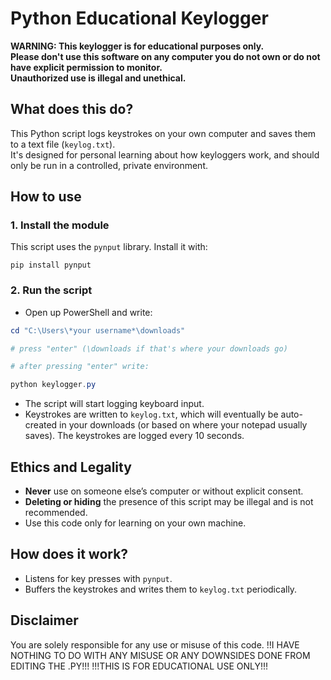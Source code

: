 # Python Educational Keylogger

**WARNING: This keylogger is for educational purposes only.  
Please don't use this software on any computer you do not own or do not have explicit permission to monitor.  
Unauthorized use is illegal and unethical.**

## What does this do?

This Python script logs keystrokes on your own computer and saves them to a text file (`keylog.txt`).  
It's designed for personal learning about how keyloggers work, and should only be run in a controlled, private environment.

## How to use

### 1. Install the module

This script uses the `pynput` library. Install it with:

```
pip install pynput
```

### 2. Run the script
- Open up PowerShell and write:
```powershell
cd "C:\Users\*your username*\downloads" 

# press "enter" (\downloads if that's where your downloads go)

# after pressing "enter" write:

python keylogger.py
```

- The script will start logging keyboard input.
- Keystrokes are written to `keylog.txt`, which will eventually be auto-created in your downloads (or based on where your notepad usually saves). The keystrokes are logged every 10 seconds.


## **Ethics and Legality**

- **Never** use on someone else’s computer or without explicit consent.
- **Deleting or hiding** the presence of this script may be illegal and is not recommended.
- Use this code only for learning on your own machine.

## How does it work?

- Listens for key presses with `pynput`.
- Buffers the keystrokes and writes them to `keylog.txt` periodically.

## Disclaimer

You are solely responsible for any use or misuse of this code.
!!I HAVE NOTHING TO DO WITH ANY MISUSE OR ANY DOWNSIDES DONE FROM EDITING THE .PY!!! 
!!!THIS IS FOR EDUCATIONAL USE ONLY!!!
